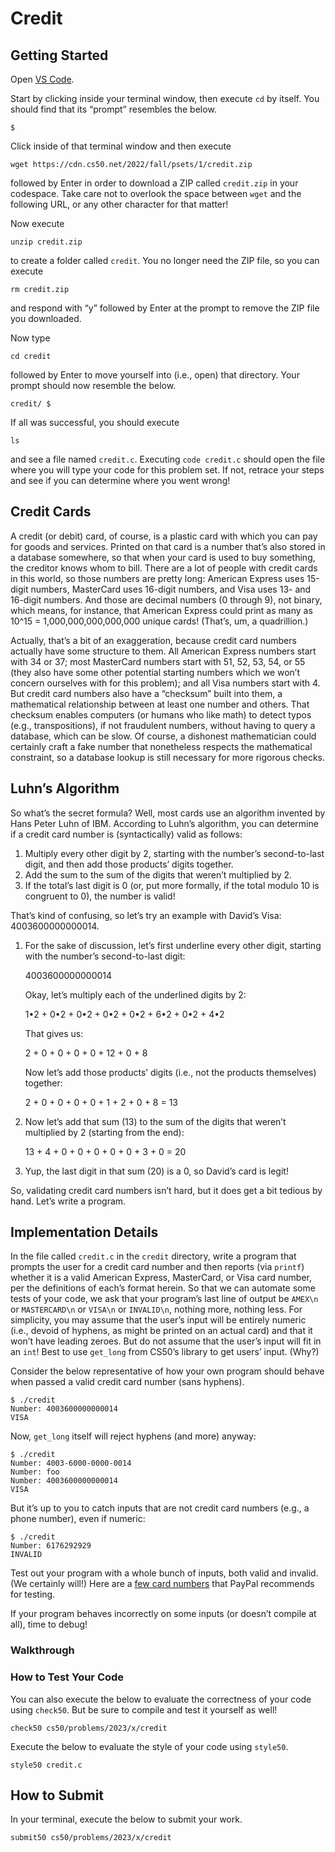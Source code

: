 Credit
======

Getting Started
---------------

Open [VS Code](https://code.cs50.io/).

Start by clicking inside your terminal window, then execute `cd` by itself. You should find that its “prompt” resembles the below.

    $
    

Click inside of that terminal window and then execute

    wget https://cdn.cs50.net/2022/fall/psets/1/credit.zip
    

followed by Enter in order to download a ZIP called `credit.zip` in your codespace. Take care not to overlook the space between `wget` and the following URL, or any other character for that matter!

Now execute

    unzip credit.zip
    

to create a folder called `credit`. You no longer need the ZIP file, so you can execute

    rm credit.zip
    

and respond with “y” followed by Enter at the prompt to remove the ZIP file you downloaded.

Now type

    cd credit
    

followed by Enter to move yourself into (i.e., open) that directory. Your prompt should now resemble the below.

    credit/ $
    

If all was successful, you should execute

    ls
    

and see a file named `credit.c`. Executing `code credit.c` should open the file where you will type your code for this problem set. If not, retrace your steps and see if you can determine where you went wrong!

Credit Cards
------------

A credit (or debit) card, of course, is a plastic card with which you can pay for goods and services. Printed on that card is a number that’s also stored in a database somewhere, so that when your card is used to buy something, the creditor knows whom to bill. There are a lot of people with credit cards in this world, so those numbers are pretty long: American Express uses 15-digit numbers, MasterCard uses 16-digit numbers, and Visa uses 13- and 16-digit numbers. And those are decimal numbers (0 through 9), not binary, which means, for instance, that American Express could print as many as 10^15 = 1,000,000,000,000,000 unique cards! (That’s, um, a quadrillion.)

Actually, that’s a bit of an exaggeration, because credit card numbers actually have some structure to them. All American Express numbers start with 34 or 37; most MasterCard numbers start with 51, 52, 53, 54, or 55 (they also have some other potential starting numbers which we won’t concern ourselves with for this problem); and all Visa numbers start with 4. But credit card numbers also have a “checksum” built into them, a mathematical relationship between at least one number and others. That checksum enables computers (or humans who like math) to detect typos (e.g., transpositions), if not fraudulent numbers, without having to query a database, which can be slow. Of course, a dishonest mathematician could certainly craft a fake number that nonetheless respects the mathematical constraint, so a database lookup is still necessary for more rigorous checks.

Luhn’s Algorithm
----------------

So what’s the secret formula? Well, most cards use an algorithm invented by Hans Peter Luhn of IBM. According to Luhn’s algorithm, you can determine if a credit card number is (syntactically) valid as follows:

1.  Multiply every other digit by 2, starting with the number’s second-to-last digit, and then add those products’ digits together.
2.  Add the sum to the sum of the digits that weren’t multiplied by 2.
3.  If the total’s last digit is 0 (or, put more formally, if the total modulo 10 is congruent to 0), the number is valid!

That’s kind of confusing, so let’s try an example with David’s Visa: 4003600000000014.

1.  For the sake of discussion, let’s first underline every other digit, starting with the number’s second-to-last digit:
    
    4003600000000014
    
    Okay, let’s multiply each of the underlined digits by 2:
    
    1•2 + 0•2 + 0•2 + 0•2 + 0•2 + 6•2 + 0•2 + 4•2
    
    That gives us:
    
    2 + 0 + 0 + 0 + 0 + 12 + 0 + 8
    
    Now let’s add those products’ digits (i.e., not the products themselves) together:
    
    2 + 0 + 0 + 0 + 0 + 1 + 2 + 0 + 8 = 13
    
2.  Now let’s add that sum (13) to the sum of the digits that weren’t multiplied by 2 (starting from the end):
    
    13 + 4 + 0 + 0 + 0 + 0 + 0 + 3 + 0 = 20
    
3.  Yup, the last digit in that sum (20) is a 0, so David’s card is legit!
    

So, validating credit card numbers isn’t hard, but it does get a bit tedious by hand. Let’s write a program.

Implementation Details
----------------------

In the file called `credit.c` in the `credit` directory, write a program that prompts the user for a credit card number and then reports (via `printf`) whether it is a valid American Express, MasterCard, or Visa card number, per the definitions of each’s format herein. So that we can automate some tests of your code, we ask that your program’s last line of output be `AMEX\n` or `MASTERCARD\n` or `VISA\n` or `INVALID\n`, nothing more, nothing less. For simplicity, you may assume that the user’s input will be entirely numeric (i.e., devoid of hyphens, as might be printed on an actual card) and that it won’t have leading zeroes. But do not assume that the user’s input will fit in an `int`! Best to use `get_long` from CS50’s library to get users’ input. (Why?)

Consider the below representative of how your own program should behave when passed a valid credit card number (sans hyphens).

    $ ./credit
    Number: 4003600000000014
    VISA
    

Now, `get_long` itself will reject hyphens (and more) anyway:

    $ ./credit
    Number: 4003-6000-0000-0014
    Number: foo
    Number: 4003600000000014
    VISA
    

But it’s up to you to catch inputs that are not credit card numbers (e.g., a phone number), even if numeric:

    $ ./credit
    Number: 6176292929
    INVALID
    

Test out your program with a whole bunch of inputs, both valid and invalid. (We certainly will!) Here are a [few card numbers](https://developer.paypal.com/api/nvp-soap/payflow/integration-guide/test-transactions/#standard-test-cards) that PayPal recommends for testing.

If your program behaves incorrectly on some inputs (or doesn’t compile at all), time to debug!

### Walkthrough

### How to Test Your Code

You can also execute the below to evaluate the correctness of your code using `check50`. But be sure to compile and test it yourself as well!

    check50 cs50/problems/2023/x/credit
    

Execute the below to evaluate the style of your code using `style50`.

    style50 credit.c
    

How to Submit
-------------

In your terminal, execute the below to submit your work.

    submit50 cs50/problems/2023/x/credit